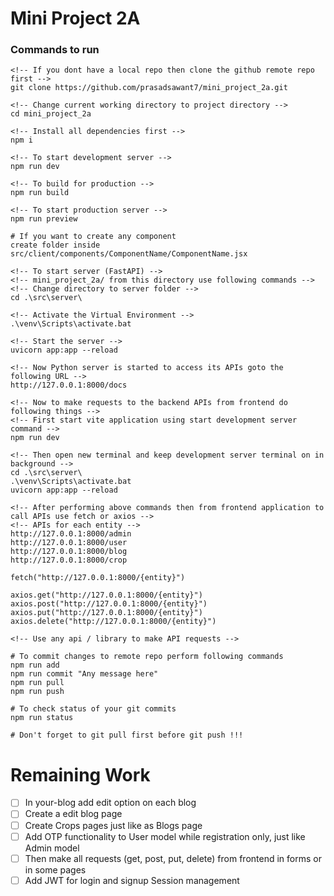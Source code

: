 # Mini Project 2A

### Commands to run

```
<!-- If you dont have a local repo then clone the github remote repo first -->
git clone https://github.com/prasadsawant7/mini_project_2a.git

<!-- Change current working directory to project directory -->
cd mini_project_2a

<!-- Install all dependencies first -->
npm i

<!-- To start development server -->
npm run dev

<!-- To build for production -->
npm run build

<!-- To start production server -->
npm run preview
```

```
# If you want to create any component
create folder inside src/client/components/ComponentName/ComponentName.jsx
```

```
<!-- To start server (FastAPI) -->
<!-- mini_project_2a/ from this directory use following commands -->
<!-- Change directory to server folder -->
cd .\src\server\

<!-- Activate the Virtual Environment -->
.\venv\Scripts\activate.bat

<!-- Start the server -->
uvicorn app:app --reload

<!-- Now Python server is started to access its APIs goto the following URL -->
http://127.0.0.1:8000/docs

<!-- Now to make requests to the backend APIs from frontend do following things -->
<!-- First start vite application using start development server command -->
npm run dev

<!-- Then open new terminal and keep development server terminal on in background -->
cd .\src\server\
.\venv\Scripts\activate.bat
uvicorn app:app --reload

<!-- After performing above commands then from frontend application to call APIs use fetch or axios -->
<!-- APIs for each entity -->
http://127.0.0.1:8000/admin
http://127.0.0.1:8000/user
http://127.0.0.1:8000/blog
http://127.0.0.1:8000/crop

fetch("http://127.0.0.1:8000/{entity}")

axios.get("http://127.0.0.1:8000/{entity}")
axios.post("http://127.0.0.1:8000/{entity}")
axios.put("http://127.0.0.1:8000/{entity}")
axios.delete("http://127.0.0.1:8000/{entity}")

<!-- Use any api / library to make API requests -->

# To commit changes to remote repo perform following commands
npm run add
npm run commit "Any message here"
npm run pull
npm run push

# To check status of your git commits
npm run status

# Don't forget to git pull first before git push !!!
```

# Remaining Work
- [ ] In your-blog add edit option on each blog
- [ ] Create a edit blog page
- [ ] Create Crops pages just like as Blogs page
- [ ] Add OTP functionality to User model while registration only, just like Admin model
- [ ] Then make all requests (get, post, put, delete) from frontend in forms or in some pages
- [ ] Add JWT for login and signup Session management
